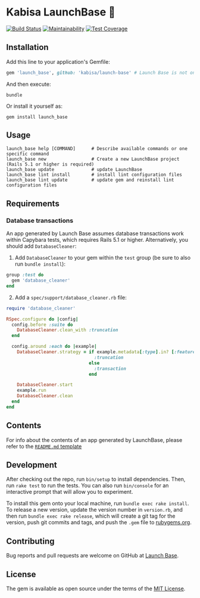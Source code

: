 # Kabisa LaunchBase :rocket:

[![Build Status](https://travis-ci.org/kabisa/launch-base.svg?branch=master)](https://travis-ci.org/kabisa/launch-base)
[![Maintainability](https://api.codeclimate.com/v1/badges/f563fdb89d5509e4e8f3/maintainability)](https://codeclimate.com/github/kabisa/launch-base/maintainability)
[![Test Coverage](https://api.codeclimate.com/v1/badges/f563fdb89d5509e4e8f3/test_coverage)](https://codeclimate.com/github/kabisa/launch-base/test_coverage)

## Installation

Add this line to your application's Gemfile:

```ruby
gem 'launch_base', github: 'kabisa/launch-base' # Launch Base is not on RubyGems yet
```

And then execute:

    bundle

Or install it yourself as:

    gem install launch_base

## Usage

```
launch_base help [COMMAND]      # Describe available commands or one specific command
launch_base new                 # Create a new LaunchBase project (Rails 5.1 or higher is required)
launch_base update              # update LaunchBase
launch_base lint install        # install lint configuration files
launch_base lint update         # update gem and reinstall lint configuration files
```

## Requirements

### Database transactions

An app generated by Launch Base assumes database transactions work within Capybara tests, which requires Rails 5.1 or
higher. Alternatively, you should add `DatabaseCleaner`:

1. Add `DatabaseCleaner` to your gem within the `test` group (be sure to also run `bundle install`):

```ruby
group :test do
  gem 'database_cleaner'
end
```

2. Add a `spec/support/database_cleaner.rb` file:

```ruby
require 'database_cleaner'

RSpec.configure do |config|
  config.before :suite do
    DatabaseCleaner.clean_with :truncation
  end

  config.around :each do |example|
    DatabaseCleaner.strategy = if example.metadata[:type].in? [:feature, :request]
                                 :truncation
                               else
                                 :transaction
                               end

    DatabaseCleaner.start
    example.run
    DatabaseCleaner.clean
  end
end
```

## Contents

For info about the contents of an app generated by LaunchBase, please refer to the
[`README.md` template](templates/README.md.erb)

## Development

After checking out the repo, run `bin/setup` to install dependencies.
Then, run `rake test` to run the tests.
You can also run `bin/console` for an interactive prompt that will allow you to experiment.

To install this gem onto your local machine, run `bundle exec rake install`.
To release a new version, update the version number in `version.rb`,
and then run `bundle exec rake release`, which will create a git tag for the version,
push git commits and tags, and push the `.gem` file to [rubygems.org](https://rubygems.org).

## Contributing

Bug reports and pull requests are welcome on GitHub at [Launch Base](https://github.com/kabisa/launch-base).

## License

The gem is available as open source under the terms of the [MIT License](https://opensource.org/licenses/MIT).
